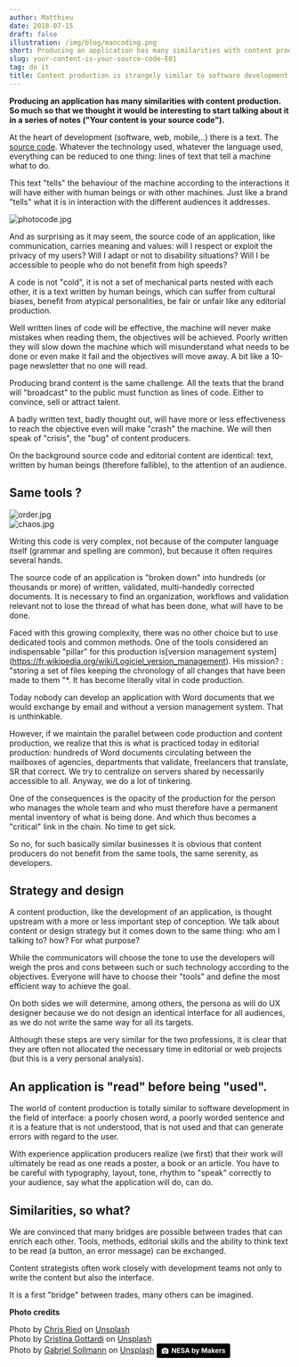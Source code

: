 ```yaml
---
author: Matthieu
date: 2018-07-15
draft: false
illustration: /img/blog/mancoding.png
short: Producing an application has many similarities with content production. So much so that we thought it would be interesting to start talking about it ...
slug: your-content-is-your-source-code-E01
tag: do it
title: Content production is strangely similar to software development
---
```


**Producing an application has many similarities with content production. So much so that we thought it would be interesting to start talking about it in a series of notes ("Your content is your source code").**

At the heart of development (software, web, mobile,..) there is a text. The [source code](https://fr.wikipedia.org/wiki/Code_source). Whatever the technology used, whatever the language used, everything can be reduced to one thing: lines of text that tell a machine what to do.

This text "tells" the behaviour of the machine according to the interactions it will have either with human beings or with other machines. Just like a brand "tells" what it is in interaction with the different audiences it addresses.

![photocode.jpg](https://pilotapp-production-master.s3.amazonaws.com/assets/1/18274/1_18274_original.jpg "photocode.jpg")

And as surprising as it may seem, the source code of an application, like communication, carries meaning and values: will I respect or exploit the privacy of my users? Will I adapt or not to disability situations? Will I be accessible to people who do not benefit from high speeds? 

A code is not "cold", it is not a set of mechanical parts nested with each other, it is a text written by human beings, which can suffer from cultural biases, benefit from atypical personalities, be fair or unfair like any editorial production.

Well written lines of code will be effective, the machine will never make mistakes when reading them, the objectives will be achieved. Poorly written they will slow down the machine which will misunderstand what needs to be done or even make it fail and the objectives will move away. A bit like a 10-page newsletter that no one will read.

Producing brand content is the same challenge. All the texts that the brand will "broadcast" to the public must function as lines of code. Either to convince, sell or attract talent.

A badly written text, badly thought out, will have more or less effectiveness to reach the objective even will make "crash" the machine. We will then speak of "crisis", the "bug" of content producers.

On the background source code and editorial content are identical: text, written by human beings (therefore fallible), to the attention of an audience.

## Same tools ?

![order.jpg](https://pilotapp-production-master.s3.amazonaws.com/assets/1/18272/1_18272_original.jpg "order.jpg")\
![chaos.jpg](https://pilotapp-production-master.s3.amazonaws.com/assets/1/18273/1_18273_original.jpg "chaos.jpg")

Writing this code is very complex, not because of the computer language itself (grammar and spelling are common), but because it often requires several hands. 

The source code of an application is "broken down" into hundreds (or thousands or more) of written, validated, multi-handedly corrected documents.  It is necessary to find an organization, workflows and validation relevant not to lose the thread of what has been done, what will have to be done.

Faced with this growing complexity, there was no other choice but to use dedicated tools and common methods. One of the tools considered an indispensable "pillar" for this production is[version management system] (https://fr.wikipedia.org/wiki/Logiciel_version_management). His mission? : "storing a set of files keeping the chronology of all changes that have been made to them "*. It has become literally vital in code production.

Today nobody can develop an application with Word documents that we would exchange by email and without a version management system. That is unthinkable.

However, if we maintain the parallel between code production and content production, we realize that this is what is practiced today in editorial production: hundreds of Word documents circulating between the mailboxes of agencies, departments that validate, freelancers that translate, SR that correct. We try to centralize on servers shared by necessarily accessible to all. Anyway, we do a lot of tinkering.

One of the consequences is the opacity of the production for the person who manages the whole team and who must therefore have a permanent mental inventory of what is being done. And which thus becomes a "critical" link in the chain. No time to get sick.

So no, for such basically similar businesses it is obvious that content producers do not benefit from the same tools, the same serenity, as developers.

## Strategy and design

A content production, like the development of an application, is thought upstream with a more or less important step of conception. We talk about content or design strategy but it comes down to the same thing: who am I talking to? how? For what purpose?

While the communicators will choose the tone to use the developers will weigh the pros and cons between such or such technology according to the objectives. Everyone will have to choose their "tools" and define the most efficient way to achieve the goal.

On both sides we will determine, among others, the persona as will do UX designer because we do not design an identical interface for all audiences, as we do not write the same way for all its targets.

Although these steps are very similar for the two professions, it is clear that they are often not allocated the necessary time in editorial or web projects (but this is a very personal analysis).

## An application is "read" before being "used".

The world of content production is totally similar to software development in the field of interface: a poorly chosen word, a poorly worded sentence and it is a feature that is not understood, that is not used and that can generate errors with regard to the user.

With experience application producers realize (we first) that their work will ultimately be read as one reads a poster, a book or an article. You have to be careful with typography, layout, tone, rhythm to "speak" correctly to your audience, say what the application will do, can do.

## Similarities, so what?

We are convinced that many bridges are possible between trades that can enrich each other. Tools, methods, editorial skills and the ability to think text to be read (a button, an error message) can be exchanged. 

Content strategists often work closely with development teams not only to write the content but also the interface. 

It is a first "bridge" between trades, many others can be imagined.

**Photo credits**

Photo by [Chris Ried](https://unsplash.com/photos/ieic5Tq8YMk?utm_source=unsplash&utm_medium=referral&utm_content=creditCopyText) on [Unsplash](https://unsplash.com/search/photos/code?utm_source=unsplash&utm_medium=referral&utm_content=creditCopyText)\
Photo by [Cristina Gottardi](https://unsplash.com/photos/8hJQKRIQZMY?utm_source=unsplash&utm_medium=referral&utm_content=creditCopyText) on [Unsplash](https://unsplash.com/?utm_source=unsplash&utm_medium=referral&utm_content=creditCopyText)\
Photo by [Gabriel Sollmann](https://unsplash.com/photos/Y7d265_7i08?utm_source=unsplash&utm_medium=referral&utm_content=creditCopyText) on [Unsplash](https://unsplash.com/?utm_source=unsplash&utm_medium=referral&utm_content=creditCopyText)
<a style="background-color:black;color:white;text-decoration:none;padding:4px 6px;font-family:-apple-system, BlinkMacSystemFont, &quot;San Francisco&quot;, &quot;Helvetica Neue&quot;, Helvetica, Ubuntu, Roboto, Noto, &quot;Segoe UI&quot;, Arial, sans-serif;font-size:12px;font-weight:bold;line-height:1.2;display:inline-block;border-radius:3px" href="https://unsplash.com/@nesabymakers?utm_medium=referral&amp;utm_campaign=photographer-credit&amp;utm_content=creditBadge" target="_blank" rel="noopener noreferrer" title="Download free do whatever you want high-resolution photos from NESA by Makers"><span style="display:inline-block;padding:2px 3px"><svg xmlns="http://www.w3.org/2000/svg" style="height:12px;width:auto;position:relative;vertical-align:middle;top:-1px;fill:white" viewBox="0 0 32 32"><title>unsplash-logo</title><path d="M20.8 18.1c0 2.7-2.2 4.8-4.8 4.8s-4.8-2.1-4.8-4.8c0-2.7 2.2-4.8 4.8-4.8 2.7.1 4.8 2.2 4.8 4.8zm11.2-7.4v14.9c0 2.3-1.9 4.3-4.3 4.3h-23.4c-2.4 0-4.3-1.9-4.3-4.3v-15c0-2.3 1.9-4.3 4.3-4.3h3.7l.8-2.3c.4-1.1 1.7-2 2.9-2h8.6c1.2 0 2.5.9 2.9 2l.8 2.4h3.7c2.4 0 4.3 1.9 4.3 4.3zm-8.6 7.5c0-4.1-3.3-7.5-7.5-7.5-4.1 0-7.5 3.4-7.5 7.5s3.3 7.5 7.5 7.5c4.2-.1 7.5-3.4 7.5-7.5z"></path></svg></span><span style="display:inline-block;padding:2px 3px">NESA by Makers</span></a>
